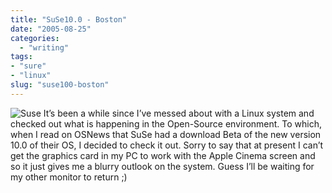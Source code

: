 ```yaml
---
title: "SuSe10.0 - Boston"
date: "2005-08-25"
categories:
  - "writing"
tags:
- "sure"
- "linux"
slug: "suse100-boston"
---
```


![Suse](/images/opensuse.gif)
It’s been a while since I’ve messed about with a Linux system and checked out what is happening in the Open-Source environment. To which, when I read on OSNews that SuSe had a download Beta of the new version 10.0 of their OS, I decided to check it out. Sorry to say that at present I can’t get the graphics card in my PC to work with the Apple Cinema screen and so it just gives me a blurry outlook on the system. Guess I’ll be waiting for my other monitor to return ;)
